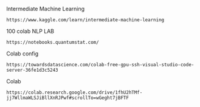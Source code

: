 Intermediate Machine Learning
```
https://www.kaggle.com/learn/intermediate-machine-learning
```
100 colab NLP LAB
```
https://notebooks.quantumstat.com/
```
Colab config
```
https://towardsdatascience.com/colab-free-gpu-ssh-visual-studio-code-server-36fe1d3c5243
```
Colab
```
https://colab.research.google.com/drive/1fhU2hTMf-jj7WllmaWLSJiBllXnRJPwf#scrollTo=wGeght7jBFTF
```
